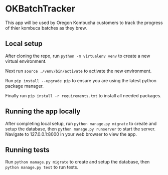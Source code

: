 # OKBatchTracker

This app will be used by Oregon Kombucha customers to track the progress of thier kombuca batches as they brew.

## Local setup
After cloning the repo, run `python -m virtualenv venv` to create a new virtual environment.  

Next run `source ./venv/bin/activate` to activate the new environment.

Run `pip install --upgrade pip` to ensure you are using the latest python package manager.

Finally run `pip install -r requirements.txt` to install all needed packages.

## Running the app locally

After completing local setup, run `python manage.py migrate` to create and setup the database, then `python manage.py runserver` to start the server.  Navigate to 127.0.0.1:8000 in your web browser to view the app.

## Running tests

Run `python manage.py migrate` to create and setup the database, then `python manage.py test` to run tests.
